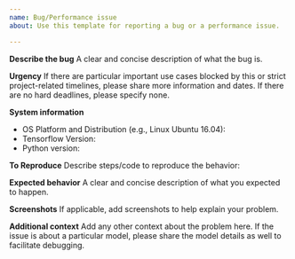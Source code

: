 ```yaml
---
name: Bug/Performance issue
about: Use this template for reporting a bug or a performance issue.

---
```


**Describe the bug**
A clear and concise description of what the bug is.

**Urgency**
If there are particular important use cases blocked by this or strict project-related timelines, please share more information and dates. If there are no hard deadlines, please specify none.

**System information**
- OS Platform and Distribution (e.g., Linux Ubuntu 16.04):
- Tensorflow Version:
- Python version:

**To Reproduce**
Describe steps/code to reproduce the behavior:

**Expected behavior**
A clear and concise description of what you expected to happen.

**Screenshots**
If applicable, add screenshots to help explain your problem.

**Additional context**
Add any other context about the problem here. If the issue is about a particular model, please share the model details as well to facilitate debugging.
